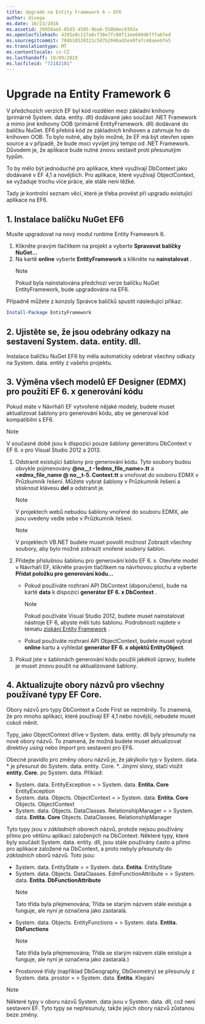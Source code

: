 ```yaml
---
title: Upgrade na Entity Framework 6 – EF6
author: divega
ms.date: 10/23/2016
ms.assetid: 29958ae5-85d3-4585-9ba6-550b8ec9393a
ms.openlocfilehash: 4395a9c117a6cf38e7fc08f11ee689d6fffa6fed
ms.sourcegitcommit: 708b18520321c587b2046ad2ea9fa7c48aeebfe5
ms.translationtype: MT
ms.contentlocale: cs-CZ
ms.lasthandoff: 10/09/2019
ms.locfileid: "72182101"
---
```

# <a name="upgrading-to-entity-framework-6"></a>Upgrade na Entity Framework 6

V předchozích verzích EF byl kód rozdělen mezi základní knihovny (primárně System. data. entity. dll) dodávané jako součást .NET Framework a mimo jiné knihovny OOB (primárně EntityFramework. dll) dodávané do balíčku NuGet. EF6 přebírá kód ze základních knihoven a zahrnuje ho do knihoven OOB. To bylo nutné, aby bylo možné, že EF má být otevřen open source a v případě, že bude moci vyvíjet jiný tempo od .NET Framework. Důvodem je, že aplikace bude nutné znovu sestavit proti přesunutým typům.

To by mělo být jednoduché pro aplikace, které využívají DbContext jako dodávané v EF 4,1 a novějších. Pro aplikace, které využívají ObjectContext, se vyžaduje trochu více práce, ale stále není těžké.

Tady je kontrolní seznam věcí, které je třeba provést při upgradu existující aplikace na EF6.

## <a name="1-install-the-ef6-nuget-package"></a>1. Instalace balíčku NuGet EF6

Musíte upgradovat na nový modul runtime Entity Framework 6.

1. Klikněte pravým tlačítkem na projekt a vyberte **Spravovat balíčky NuGet...**  
2. Na kartě **online** vyberte **EntityFramework** a klikněte na **nainstalovat** .  
   > [!NOTE]
   > Pokud byla nainstalována předchozí verze balíčku NuGet EntityFramework, bude upgradována na EF6.

Případně můžete z konzoly Správce balíčků spustit následující příkaz:

``` powershell
Install-Package EntityFramework
```

## <a name="2-ensure-that-assembly-references-to-systemdataentitydll-are-removed"></a>2. Ujistěte se, že jsou odebrány odkazy na sestavení System. data. entity. dll.

Instalace balíčku NuGet EF6 by měla automaticky odebrat všechny odkazy na System. data. entity z vašeho projektu.

## <a name="3-swap-any-ef-designer-edmx-models-to-use-ef-6x-code-generation"></a>3. Výměna všech modelů EF Designer (EDMX) pro použití EF 6. x generování kódu

Pokud máte v Návrháři EF vytvořené nějaké modely, budete muset aktualizovat šablony pro generování kódu, aby se generoval kód kompatibilní s EF6.

> [!NOTE]
> V současné době jsou k dispozici pouze šablony generátoru DbContext v EF 6. x pro Visual Studio 2012 a 2013.

1. Odstranit existující šablony pro generování kódu. Tyto soubory budou obvykle pojmenovány **@no__t -1edmx_file_name\>.tt** a **\<edmx_file_name @ no__t-5. Context.tt** a vnořovat do souboru EDMX v Průzkumník řešení. Můžete vybrat šablony v Průzkumník řešení a stisknout klávesu **del** a odstranit je.  
   > [!NOTE]
   > V projektech webů nebudou šablony vnořené do souboru EDMX, ale jsou uvedeny vedle sebe v Průzkumník řešení.  

   > [!NOTE]
   > V projektech VB.NET budete muset povolit možnost Zobrazit všechny soubory, aby bylo možné zobrazit vnořené soubory šablon.
2. Přidejte příslušnou šablonu pro generování kódu EF 6. x. Otevřete model v Návrháři EF, klikněte pravým tlačítkem na návrhovou plochu a vyberte **Přidat položku pro generování kódu...**
    - Pokud používáte rozhraní API DbContext (doporučeno), bude na kartě **data** k dispozici **generátor EF 6. x DbContext** .  
      > [!NOTE]
      > Pokud používáte Visual Studio 2012, budete muset nainstalovat nástroje EF 6, abyste měli tuto šablonu. Podrobnosti najdete v tématu [získání Entity Framework](~/ef6/fundamentals/install.md) .  

    - Pokud používáte rozhraní API ObjectContext, budete muset vybrat **online** kartu a vyhledat **generátor EF 6. x objektů EntityObject**.  
3. Pokud jste v šablonách generování kódu použili jakékoli úpravy, budete je muset znovu použít na aktualizované šablony.

## <a name="4-update-namespaces-for-any-core-ef-types-being-used"></a>4. Aktualizujte obory názvů pro všechny používané typy EF Core.

Obory názvů pro typy DbContext a Code First se nezměnily. To znamená, že pro mnoho aplikací, které používají EF 4,1 nebo novější, nebudete muset cokoli měnit.

Typy, jako ObjectContext dříve v System. data. entity. dll byly přesunuty na nové obory názvů. To znamená, že možná budete muset aktualizovat direktivy *using* nebo *Import* pro sestavení pro EF6.

Obecné pravidlo pro změny oboru názvů je, že jakýkoliv typ v System. data. * je přesunut do System. data. entity. Core. *. Jinými slovy, stačí vložit **entity. Core.** po System. data. Příklad:

- System. data. EntityException = > System. data. **Entita. Core** EntityException  
- System. data. Objects. ObjectContext = > System. data. **Entita. Core** Objects. ObjectContext  
- System. data. Objects. DataClasses. RelationshipManager = > System. data. **Entita. Core** Objects. DataClasses. RelationshipManager  

Tyto typy jsou v *základních* oborech názvů, protože nejsou používány přímo pro většinu aplikací založených na DbContext. Některé typy, které byly součástí System. data. entity. dll, jsou stále používány často a přímo pro aplikace založené na DbContext, a proto nebyly přesunuty do *základních* oborů názvů. Toto jsou:

- System. data. EntityState = > System. data. **Entita**. EntityState  
- System. data. Objects. DataClasses. EdmFunctionAttribute = > System. data. **Entita. DbFunctionAttribute**  
  > [!NOTE]
  > Tato třída byla přejmenována; Třída se starým názvem stále existuje a funguje, ale nyní je označena jako zastaralá.  
- System. data. Objects. EntityFunctions = > System. data. **Entita. DbFunctions**  
  > [!NOTE]
  > Tato třída byla přejmenována; Třída se starým názvem stále existuje a funguje, ale nyní je označena jako zastaralá.)  
- Prostorové třídy (například DbGeography, DbGeometry) se přesunuly z System. data. prostor = > System. data. **Entita**. Klepání

> [!NOTE]
> Některé typy v oboru názvů System. data jsou v System. data. dll, což není sestavení EF. Tyto typy se nepřesunuly, takže jejich obory názvů zůstanou beze změny.
